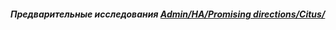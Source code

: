 ##### Предварительные исследования [Admin/HA/Promising directions/Citus/](https://github.com/AV-ghub/PostgreSQL-Cloud-Solutions/tree/main/Admin)
